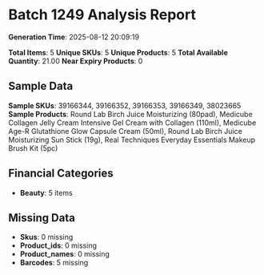 # Batch 1249 Analysis Report

**Generation Time**: 2025-08-12 20:09:19

**Total Items**: 5
**Unique SKUs**: 5
**Unique Products**: 5
**Total Available Quantity**: 21.00
**Near Expiry Products**: 0

## Sample Data
**Sample SKUs**: 39166344, 39166352, 39166353, 39166349, 38023665
**Sample Products**: Round Lab Birch Juice Moisturizing (80pad), Medicube Collagen Jelly Cream Intensive Gel Cream with Collagen (110ml), Medicube Age-R Glutathione Glow Capsule Cream (50ml), Round Lab Birch Juice Moisturizing Sun Stick (19g), Real Techniques Everyday Essentials Makeup Brush Kit (5pc)

## Financial Categories
- **Beauty**: 5 items

## Missing Data
- **Skus**: 0 missing
- **Product_ids**: 0 missing
- **Product_names**: 0 missing
- **Barcodes**: 5 missing
